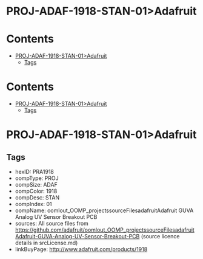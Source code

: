 
PROJ-ADAF-1918-STAN-01>Adafruit
===============================

Contents
========

* [PROJ-ADAF-1918-STAN-01>Adafruit](#proj-adaf-1918-stan-01adafruit)
	* [Tags](#tags)

Contents
========

* [PROJ-ADAF-1918-STAN-01>Adafruit](#proj-adaf-1918-stan-01adafruit)
	* [Tags](#tags)

# PROJ-ADAF-1918-STAN-01>Adafruit

## Tags

- hexID: PRA1918
- oompType: PROJ
- oompSize: ADAF
- oompColor: 1918
- oompDesc: STAN
- oompIndex: 01
- oompName: oomlout_OOMP_projectssourceFilesadafruitAdafruit GUVA Analog UV Sensor Breakout PCB
- sources: All source files from https://github.com/adafruit/oomlout_OOMP_projectssourceFilesadafruitAdafruit-GUVA-Analog-UV-Sensor-Breakout-PCB (source licence details in srcLicense.md)
- linkBuyPage: http://www.adafruit.com/products/1918
